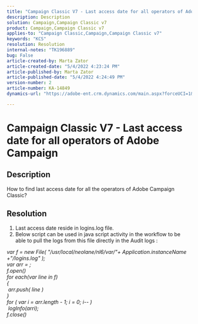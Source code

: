 ```yaml
---
title: "Campaign Classic V7 - Last access date for all operators of Adobe Campaign"
description: Description
solution: Campaign,Campaign Classic v7
product: Campaign,Campaign Classic v7
applies-to: "Campaign Classic,Campaign,Campaign Classic v7"
keywords: "KCS"
resolution: Resolution
internal-notes: "TK196889"
bug: False
article-created-by: Marta Zator
article-created-date: "5/4/2022 4:23:24 PM"
article-published-by: Marta Zator
article-published-date: "5/4/2022 4:24:49 PM"
version-number: 2
article-number: KA-14849
dynamics-url: "https://adobe-ent.crm.dynamics.com/main.aspx?forceUCI=1&pagetype=entityrecord&etn=knowledgearticle&id=83ef7582-c6cb-ec11-a7b5-6045bd00d4f5"

---
```

# Campaign Classic V7 - Last access date for all operators of Adobe Campaign

## Description


How to find last access date for all the operators of Adobe Campaign Classic?


## Resolution


1. Last access date reside in logins.log file.
 2. Below script can be used in java script activity in the workflow to be able to pull the logs from this file directly in the Audit logs :

*var f = new File( "/usr/local/neolane/nl6/var/"+ Application.instanceName +"/logins.log" );
<br>var arr = ;
<br>f.open()
<br>for each(var line in f)
<br>{
<br> arr.push( line )
<br>}
<br>for ( var i = arr.length - 1; i = 0; i-- )
<br> logInfo(arri);
<br>f.close()*
